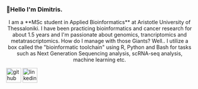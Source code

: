 ### 👋Hello I'm Dimitris. 

<p align="center">
I am a **MSc student in Applied Bioinformatics** at Aristotle University of Thessaloniki. I have been practicing bioinformatics and cancer research for about 1.5 years and I'm passionate about genomics, trancriptomics and metatrascriptomics. How do I manage with those Giants? Well.. I utilize a box called  the "bioinformatic toolchain" using R, Python and Bash for tasks such as Next Generation Sequencing analysis, scRNA-seq analysis, machine learning etc.
</p>


[<img src='https://cdn.jsdelivr.net/npm/simple-icons@3.0.1/icons/github.svg' alt='github' height='40'>](https://github.com/Ddafnoudis)  [<img src='https://cdn.jsdelivr.net/npm/simple-icons@3.0.1/icons/linkedin.svg' alt='linkedin' height='40'>](https://www.linkedin.com/in/dimitris-dafnoudis-534702144/)  


